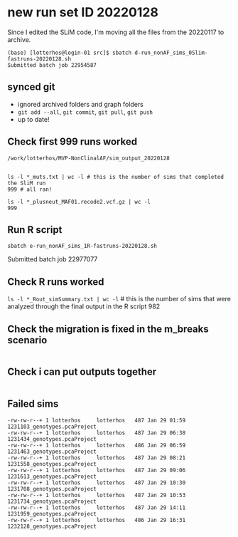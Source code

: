 

# new run set ID 20220128

Since I edited the SLiM code, I'm moving all the files from the 20220117 to archive.

```
(base) [lotterhos@login-01 src]$ sbatch d-run_nonAF_sims_0Slim-fastruns-20220128.sh
Submitted batch job 22954587
```

## synced git
- ignored archived folders and graph folders
- `git add --all`, `git commit`, `git pull`, `git push`
- up to date!

## Check first 999 runs worked
```
/work/lotterhos/MVP-NonClinalAF/sim_output_20220128


ls -l *_muts.txt | wc -l # this is the number of sims that completed the SliM run
999 # all ran!

ls -l *_plusneut_MAF01.recode2.vcf.gz | wc -l 
999
```

## Run R script
```
sbatch e-run_nonAF_sims_1R-fastruns-20220128.sh
```
Submitted batch job 22977077

## Check R runs worked

`ls -l *_Rout_simSummary.txt | wc -l` # this is the number of sims that were analyzed through the final output in the R script
982

## Check the migration is fixed in the m_breaks scenario
```

```

## Check i can put outputs together
```

```



## Failed sims
```
-rw-rw-r--+ 1 lotterhos     lotterhos   487 Jan 29 01:59 1231103_genotypes.pcaProject
-rw-rw-r--+ 1 lotterhos     lotterhos   487 Jan 29 06:38 1231434_genotypes.pcaProject
-rw-rw-r--+ 1 lotterhos     lotterhos   486 Jan 29 06:59 1231463_genotypes.pcaProject
-rw-rw-r--+ 1 lotterhos     lotterhos   487 Jan 29 08:21 1231558_genotypes.pcaProject
-rw-rw-r--+ 1 lotterhos     lotterhos   487 Jan 29 09:06 1231613_genotypes.pcaProject
-rw-rw-r--+ 1 lotterhos     lotterhos   487 Jan 29 10:30 1231708_genotypes.pcaProject
-rw-rw-r--+ 1 lotterhos     lotterhos   487 Jan 29 10:53 1231734_genotypes.pcaProject
-rw-rw-r--+ 1 lotterhos     lotterhos   487 Jan 29 14:11 1231959_genotypes.pcaProject
-rw-rw-r--+ 1 lotterhos     lotterhos   486 Jan 29 16:31 1232128_genotypes.pcaProject
```
